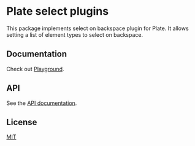 # Plate select plugins

This package implements select on backspace plugin for Plate. It allows
setting a list of element types to select on backspace.

## Documentation

Check out [Playground](https://plate.udecode.io/docs/playground).

## API

See the [API documentation](https://plate-api.udecode.io/globals.html). 

## License

[MIT](../../LICENSE)

